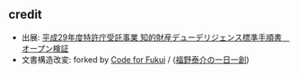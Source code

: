 ## credit

- 出展: [平成29年度特許庁受託事業 知的財産デューデリジェンス標準手順書　オープン検証](https://github.com/SKIPDD/DueDiligence)
- 文書構造改変: forked by [Code for Fukui](https://github.com/code4fukui/DueDiligence) / ([福野泰介の一日一創](https://fukuno.jig.jp/3238))
